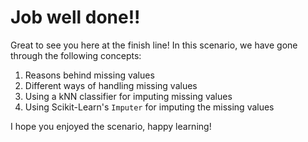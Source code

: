 # Job well done!!

Great to see you here at the finish line! In this scenario, we have gone through the following concepts:

1. Reasons behind missing values
2. Different ways of handling missing values
3. Using a kNN classifier for imputing missing values
4. Using Scikit-Learn's `Imputer` for imputing the missing values

I hope you enjoyed the scenario, happy learning!
